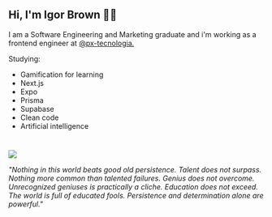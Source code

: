 


## Hi, I'm Igor Brown 👨‍💻

I am a Software Engineering and Marketing graduate and i'm working as a frontend engineer at  [@px-tecnologia.](https://github.com/px-tecnologia)

Studying:

-   Gamification for learning
-   Next.js
-   Expo
-   Prisma
-   Supabase
-   Clean code
-   Artificial intelligence


# 
<p align="left">
  <a href="https://skillicons.dev">
    <img src="https://skillicons.dev/icons?i=typescript,react,next,electron,styledcomponents,nodejs,express,prisma,postgres,mongo" />
  </a>
</p>

_"Nothing in this world beats good old persistence. Talent does not surpass. Nothing more common than talented failures. Genius does not overcome. Unrecognized geniuses is practically a cliche. Education does not exceed. The world is full of educated fools. Persistence and determination alone are powerful."_


